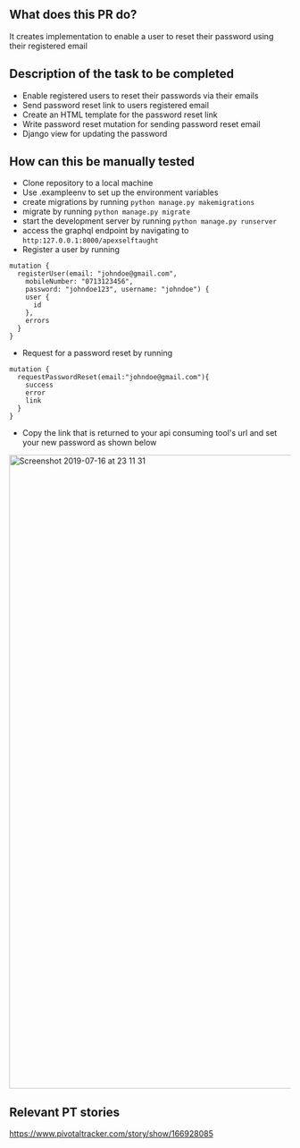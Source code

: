 ## What does this PR do?
It creates implementation to enable a user to reset their password using their registered email

## Description of the task to be completed
- Enable registered users to reset their passwords via their emails
- Send password reset link to users registered email
- Create an HTML template for the password reset link
- Write password reset mutation for sending password reset email
- Django view for updating the password

## How can this be manually tested
- Clone repository to a local machine
- Use .exampleenv to set up the environment variables
- create migrations by running `python manage.py makemigrations`
- migrate by running `python manage.py migrate`
- start the development server by running `python manage.py runserver`
- access the graphql endpoint by navigating to `http:127.0.0.1:8000/apexselftaught`
- Register a user by running 
```
mutation {
  registerUser(email: "johndoe@gmail.com", 
    mobileNumber: "0713123456", 
    password: "johndoe123", username: "johndoe") {
    user {
      id
    },
    errors
  }
}
```
- Request for a password reset by running 
```
mutation {
  requestPasswordReset(email:"johndoe@gmail.com"){
    success
    error
    link
  }
}
```
- Copy the link that is returned to your api consuming tool's url and set your new password as shown below
<img width="1133" alt="Screenshot 2019-07-16 at 23 11 31" src="https://user-images.githubusercontent.com/26567020/61326303-1ae24600-a81f-11e9-8305-0cdeeee8bf90.png">

## Relevant PT stories
https://www.pivotaltracker.com/story/show/166928085
